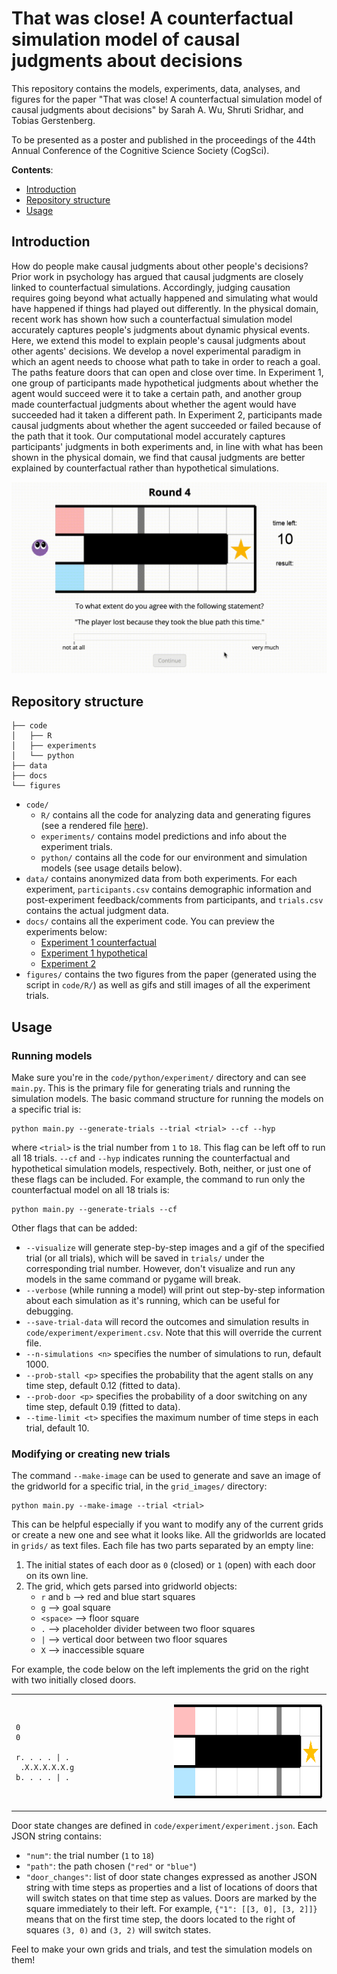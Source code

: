 # That was close! A counterfactual simulation model of causal judgments about decisions

This repository contains the models, experiments, data, analyses, and figures
for the paper "That was close! A counterfactual simulation model of causal
judgments about decisions" by Sarah A. Wu, Shruti Sridhar, and Tobias Gerstenberg.

To be presented as a poster and published in the proceedings of the 44th
Annual Conference of the Cognitive Science Society (CogSci).

__Contents__:
- [Introduction](#introduction)
- [Repository structure](#repository-structure)
- [Usage](#usage)


## Introduction

How do people make causal judgments about other people's decisions?
Prior work in psychology has argued that causal judgments are closely linked
to counterfactual simulations. Accordingly, judging causation requires going
beyond what actually happened and simulating what would have happened if
things had played out differently. In the physical domain, recent work has
shown how such a counterfactual simulation model accurately captures people's
judgments about dynamic physical events. Here, we extend this model to
explain people's causal judgments about other agents' decisions. We develop
a novel experimental paradigm in which an agent needs to choose what path
to take in order to reach a goal. The paths feature doors that can open and
close over time. In Experiment 1, one group of participants made hypothetical
judgments about whether the agent would succeed were it to take a certain path,
and another group made counterfactual judgments about whether the agent would
have succeeded had it taken a different path. In Experiment 2, participants
made causal judgments about whether the agent succeeded or failed because of
the path that it took. Our computational model accurately captures
participants' judgments in both experiments and, in line with what has been
shown in the physical domain, we find that causal judgments are better
explained by counterfactual rather than hypothetical simulations.

![example_trial](example_trial.gif)


## Repository structure 

```
├── code
│   ├── R
│   ├── experiments
│   └── python
├── data
├── docs
└── figures
```

- `code/`
    - `R/` contains all the code for analyzing data and generating figures (see a rendered file [here](https://cicl-stanford.github.io/counterfactual_decisions/)).
    - `experiments/` contains model predictions and info about the experiment trials.
    - `python/` contains all the code for our environment and simulation models (see usage details below).
- `data/` contains anonymized data from both experiments. For each experiment, `participants.csv` contains demographic information and post-experiment feedback/comments from participants, and `trials.csv` contains the actual judgment data.
- `docs/` contains all the experiment code. You can preview the experiments below:
    - [Experiment 1 counterfactual](https://cicl-stanford.github.io/counterfactual_decisions/experiment1_cf/)
    - [Experiment 1 hypothetical](https://cicl-stanford.github.io/counterfactual_decisions/experiment1_hyp/)
    - [Experiment 2](https://cicl-stanford.github.io/counterfactual_decisions/experiment2/)
- `figures/` contains the two figures from the paper (generated using the script in `code/R/`) as well as gifs and still images of all the experiment trials.


## Usage

### Running models

Make sure you're in the `code/python/experiment/` directory and can see `main.py`.
This is the primary file for generating trials and running the simulation models.
The basic command structure for running the models on a specific trial is:

```
python main.py --generate-trials --trial <trial> --cf --hyp
```

where `<trial>` is the trial number from `1` to `18`. This flag can be left off to run all 18 trials.
`--cf` and `--hyp` indicates running the counterfactual and hypothetical simulation models, respectively.
Both, neither, or just one of these flags can be included.
For example, the command to run only the counterfactual model on all 18 trials is:

```
python main.py --generate-trials --cf
```

Other flags that can be added:
- `--visualize` will generate step-by-step images and a gif of the specified trial (or all trials), which will be saved in `trials/` under the corresponding trial number. However, don't visualize and run any models in the same command or pygame will break.
- `--verbose` (while running a model) will print out step-by-step information about each simulation as it's running, which can be useful for debugging.
- `--save-trial-data` will record the outcomes and simulation results in `code/experiment/experiment.csv`. Note that this will override the current file.
- `--n-simulations <n>` specifies the number of simulations to run, default 1000.
- `--prob-stall <p>` specifies the probability that the agent stalls on any time step, default 0.12 (fitted to data).
- `--prob-door <p>` specifies the probability of a door switching on any time step, default 0.19 (fitted to data).
- `--time-limit <t>` specifies the maximum number of time steps in each trial, default 10.


### Modifying or creating new trials

The command `--make-image` can be used to generate and save an image of the gridworld for a specific trial, in the `grid_images/` directory:

```
python main.py --make-image --trial <trial>
```

This can be helpful especially if you want to modify any of the current grids or create a new one and see what it looks like.
All the gridworlds are located in `grids/` as text files. Each file has two parts separated by an empty line:

1. The initial states of each door as `0` (closed) or `1` (open) with each door on its own line.
2. The grid, which gets parsed into gridworld objects:
    - `r` and `b` --> red and blue start squares
    - `g` --> goal square
    - `<space>` --> floor square
    - `.` --> placeholder divider between two floor squares
    - `|` --> vertical door between two floor squares
    - `X` --> inaccessible square

For example, the code below on the left implements the grid on the right with two initially closed doors.
<div align="center">
<table>
<tr>
<td style="width:50%">

```
0
0

r. . . . | .
 .X.X.X.X.X.g
b. . . . | .
```

</td>
<td>

<img src="code/python/experiment/grid_images/1.png" height="150"></img>

</td>
</tr>
</table>
</div>

Door state changes are defined in `code/experiment/experiment.json`. Each JSON string contains:
- `"num"`: the trial number (`1` to `18`)
- `"path"`: the path chosen (`"red"` or `"blue"`)
- `"door_changes"`: list of door state changes expressed as another JSON string with time steps as properties and a list of locations of doors that will switch states on that time step as values. Doors are marked by the square immediately to their left. For example, `{"1": [[3, 0], [3, 2]]}` means that on the first time step, the doors located to the right of squares `(3, 0)` and `(3, 2)` will switch states.

Feel to make your own grids and trials, and test the simulation models on them!
